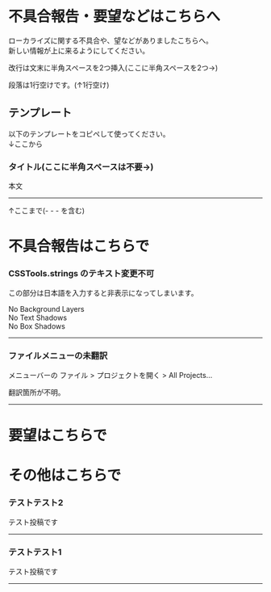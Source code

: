 不具合報告・要望などはこちらへ
============
ローカライズに関する不具合や、望などがありましたこちらへ。  
新しい情報が上に来るようにしてください。

改行は文末に半角スペースを2つ挿入(ここに半角スペースを2つ→)  

段落は1行空けです。(↑1行空け)

テンプレート
---------

以下のテンプレートをコピペして使ってください。  
↓ここから
### タイトル(ここに半角スペースは不要→)
本文
- - -
↑ここまで(- - - を含む)

不具合報告はこちらで
===============

### CSSTools.strings のテキスト変更不可
この部分は日本語を入力すると非表示になってしまいます。

No Background Layers  
No Text Shadows  
No Box Shadows  
- - -

### ファイルメニューの未翻訳
メニューバーの ファイル > プロジェクトを開く > All Projects…

翻訳箇所が不明。
- - -

要望はこちらで
===========



その他はこちらで
============
### テストテスト2
テスト投稿です
- - -

### テストテスト1
テスト投稿です
- - -